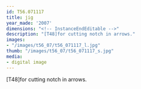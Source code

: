 ```yaml
---
id: T56.071117
title: jig
year_made: '2007'
dimensions: "<!-- InstanceEndEditable -->"
description: "[T48]for cutting notch in arrows."
images:
- "/images/t56_07/t56_071117_l.jpg"
thumb: "/images/t56_07/t56_071117_s.jpg"
media:
- digital image
---
```


[T48]for cutting notch in arrows.
